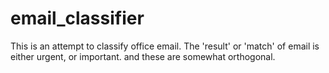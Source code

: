 # email_classifier
This is an attempt to classify office email. The 'result' or 'match' of email is either urgent, or important. and these are somewhat orthogonal.
